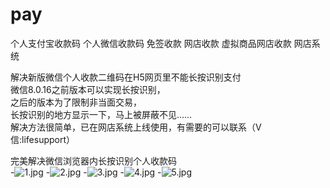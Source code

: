 # pay
个人支付宝收款码 个人微信收款码 免签收款 网店收款 虚拟商品网店收款 网店系统

解决新版微信个人收款二维码在H5网页里不能长按识别支付<br/>
微信8.0.16之前版本可以实现长按识别，<br/>
之后的版本为了限制非当面交易，<br/>
长按识别的地方显示一下，马上被屏蔽不见……<br/>
解决方法很简单，已在网店系统上线使用，有需要的可以联系（V信:lifesupport）<br/>

完美解决微信浏览器内长按识别个人收款码<br/>
-![1.jpg](readme/01.jpg)
-![2.jpg](readme/02.jpg)
-![3.jpg](readme/3.jpg)
-![4.jpg](readme/4.jpg)
-![5.jpg](readme/5.jpg)
